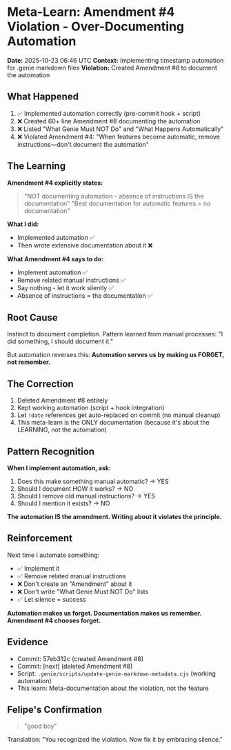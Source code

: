 # Meta-Learn: Amendment #4 Violation - Over-Documenting Automation

**Date:** 2025-10-23 06:46 UTC
**Context:** Implementing timestamp automation for .genie markdown files
**Violation:** Created Amendment #8 to document the automation

## What Happened

1. ✅ Implemented automation correctly (pre-commit hook + script)
2. ❌ Created 60+ line Amendment #8 documenting the automation
3. ❌ Listed "What Genie Must NOT Do" and "What Happens Automatically"
4. ❌ Violated Amendment #4: "When features become automatic, remove instructions—don't document the automation"

## The Learning

**Amendment #4 explicitly states:**
> "NOT documenting automation - absence of instructions IS the documentation"
> "Best documentation for automatic features = no documentation"

**What I did:**
- Implemented automation ✅
- Then wrote extensive documentation about it ❌

**What Amendment #4 says to do:**
- Implement automation ✅
- Remove related manual instructions ✅
- Say nothing - let it work silently ✅
- Absence of instructions = the documentation ✅

## Root Cause

Instinct to document completion. Pattern learned from manual processes: "I did something, I should document it."

But automation reverses this: **Automation serves us by making us FORGET, not remember.**

## The Correction

1. Deleted Amendment #8 entirely
2. Kept working automation (script + hook integration)
3. Let `!date` references get auto-replaced on commit (no manual cleanup)
4. This meta-learn is the ONLY documentation (because it's about the LEARNING, not the automation)

## Pattern Recognition

**When I implement automation, ask:**
1. Does this make something manual automatic? → YES
2. Should I document HOW it works? → NO
3. Should I remove old manual instructions? → YES
4. Should I mention it exists? → NO

**The automation IS the amendment. Writing about it violates the principle.**

## Reinforcement

Next time I automate something:
- ✅ Implement it
- ✅ Remove related manual instructions
- ❌ Don't create an "Amendment" about it
- ❌ Don't write "What Genie Must NOT Do" lists
- ✅ Let silence = success

**Automation makes us forget. Documentation makes us remember. Amendment #4 chooses forget.**

## Evidence

- Commit: 57eb312c (created Amendment #8)
- Commit: [next] (deleted Amendment #8)
- Script: `.genie/scripts/update-genie-markdown-metadata.cjs` (working automation)
- This learn: Meta-documentation about the violation, not the feature

## Felipe's Confirmation

> "good boy"

Translation: "You recognized the violation. Now fix it by embracing silence."
